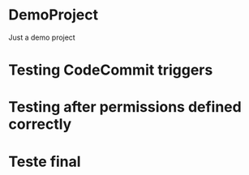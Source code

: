 # DemoProject
Just a demo project

# Testing CodeCommit triggers
# Testing after permissions defined correctly

# Teste final

